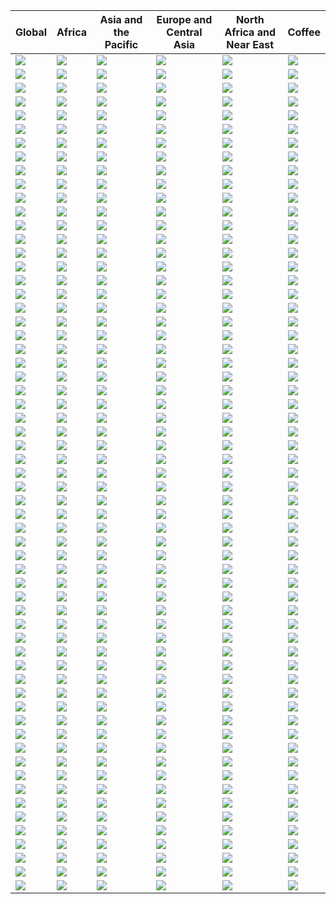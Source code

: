 | Global          | Africa          | Asia and the Pacific | Europe and Central Asia | North Africa and Near East | Coffee          |
|-----------------|-----------------|----------------------|-------------------------|----------------------------|-----------------|
| ![](GLO-0.jpg)  | ![](RAF-0.jpg)  | ![](RAP-0.jpg)       | ![](REU-0.jpg)          | ![](RNE-0.jpg)             | ![](COF-0.jpg)  |
| ![](GLO-1.jpg)  | ![](RAF-1.jpg)  | ![](RAP-1.jpg)       | ![](REU-1.jpg)          | ![](RNE-1.jpg)             | ![](COF-1.jpg)  |
| ![](GLO-2.jpg)  | ![](RAF-2.jpg)  | ![](RAP-2.jpg)       | ![](REU-2.jpg)          | ![](RNE-2.jpg)             | ![](COF-2.jpg)  |
| ![](GLO-3.jpg)  | ![](RAF-3.jpg)  | ![](RAP-3.jpg)       | ![](REU-3.jpg)          | ![](RNE-3.jpg)             | ![](COF-3.jpg)  |
| ![](GLO-4.jpg)  | ![](RAF-4.jpg)  | ![](RAP-4.jpg)       | ![](REU-4.jpg)          | ![](RNE-4.jpg)             | ![](COF-4.jpg)  |
| ![](GLO-5.jpg)  | ![](RAF-5.jpg)  | ![](RAP-5.jpg)       | ![](REU-5.jpg)          | ![](RNE-5.jpg)             | ![](COF-5.jpg)  |
| ![](GLO-6.jpg)  | ![](RAF-6.jpg)  | ![](RAP-6.jpg)       | ![](REU-6.jpg)          | ![](RNE-6.jpg)             | ![](COF-6.jpg)  |
| ![](GLO-7.jpg)  | ![](RAF-7.jpg)  | ![](RAP-7.jpg)       | ![](REU-7.jpg)          | ![](RNE-7.jpg)             | ![](COF-7.jpg)  |
| ![](GLO-8.jpg)  | ![](RAF-8.jpg)  | ![](RAP-8.jpg)       | ![](REU-8.jpg)          | ![](RNE-8.jpg)             | ![](COF-8.jpg)  |
| ![](GLO-9.jpg)  | ![](RAF-9.jpg)  | ![](RAP-9.jpg)       | ![](REU-9.jpg)          | ![](RNE-9.jpg)             | ![](COF-9.jpg)  |
| ![](GLO-10.jpg) | ![](RAF-10.jpg) | ![](RAP-10.jpg)      | ![](REU-10.jpg)         | ![](RNE-10.jpg)            | ![](COF-10.jpg) |
| ![](GLO-11.jpg) | ![](RAF-11.jpg) | ![](RAP-11.jpg)      | ![](REU-11.jpg)         | ![](RNE-11.jpg)            | ![](COF-11.jpg) |
| ![](GLO-12.jpg) | ![](RAF-12.jpg) | ![](RAP-12.jpg)      | ![](REU-12.jpg)         | ![](RNE-12.jpg)            | ![](COF-12.jpg) |
| ![](GLO-13.jpg) | ![](RAF-13.jpg) | ![](RAP-13.jpg)      | ![](REU-13.jpg)         | ![](RNE-13.jpg)            | ![](COF-13.jpg) |
| ![](GLO-14.jpg) | ![](RAF-14.jpg) | ![](RAP-14.jpg)      | ![](REU-14.jpg)         | ![](RNE-14.jpg)            | ![](COF-14.jpg) |
| ![](GLO-15.jpg) | ![](RAF-15.jpg) | ![](RAP-15.jpg)      | ![](REU-15.jpg)         | ![](RNE-15.jpg)            | ![](COF-15.jpg) |
| ![](GLO-16.jpg) | ![](RAF-16.jpg) | ![](RAP-16.jpg)      | ![](REU-16.jpg)         | ![](RNE-16.jpg)            | ![](COF-16.jpg) |
| ![](GLO-17.jpg) | ![](RAF-17.jpg) | ![](RAP-17.jpg)      | ![](REU-17.jpg)         | ![](RNE-17.jpg)            | ![](COF-17.jpg) |
| ![](GLO-18.jpg) | ![](RAF-18.jpg) | ![](RAP-18.jpg)      | ![](REU-18.jpg)         | ![](RNE-18.jpg)            | ![](COF-18.jpg) |
| ![](GLO-19.jpg) | ![](RAF-19.jpg) | ![](RAP-19.jpg)      | ![](REU-19.jpg)         | ![](RNE-19.jpg)            | ![](COF-19.jpg) |
| ![](GLO-20.jpg) | ![](RAF-20.jpg) | ![](RAP-20.jpg)      | ![](REU-20.jpg)         | ![](RNE-20.jpg)            | ![](COF-20.jpg) |
| ![](GLO-21.jpg) | ![](RAF-21.jpg) | ![](RAP-21.jpg)      | ![](REU-21.jpg)         | ![](RNE-21.jpg)            | ![](COF-21.jpg) |
| ![](GLO-22.jpg) | ![](RAF-22.jpg) | ![](RAP-22.jpg)      | ![](REU-22.jpg)         | ![](RNE-22.jpg)            | ![](COF-22.jpg) |
| ![](GLO-23.jpg) | ![](RAF-23.jpg) | ![](RAP-23.jpg)      | ![](REU-23.jpg)         | ![](RNE-23.jpg)            | ![](COF-23.jpg) |
| ![](GLO-24.jpg) | ![](RAF-24.jpg) | ![](RAP-24.jpg)      | ![](REU-24.jpg)         | ![](RNE-24.jpg)            | ![](COF-24.jpg) |
| ![](GLO-25.jpg) | ![](RAF-25.jpg) | ![](RAP-25.jpg)      | ![](REU-25.jpg)         | ![](RNE-25.jpg)            | ![](COF-25.jpg) |
| ![](GLO-26.jpg) | ![](RAF-26.jpg) | ![](RAP-26.jpg)      | ![](REU-26.jpg)         | ![](RNE-26.jpg)            | ![](COF-26.jpg) |
| ![](GLO-27.jpg) | ![](RAF-27.jpg) | ![](RAP-27.jpg)      | ![](REU-27.jpg)         | ![](RNE-27.jpg)            | ![](COF-27.jpg) |
| ![](GLO-28.jpg) | ![](RAF-28.jpg) | ![](RAP-28.jpg)      | ![](REU-28.jpg)         | ![](RNE-28.jpg)            | ![](COF-28.jpg) |
| ![](GLO-29.jpg) | ![](RAF-29.jpg) | ![](RAP-29.jpg)      | ![](REU-29.jpg)         | ![](RNE-29.jpg)            | ![](COF-29.jpg) |
| ![](GLO-30.jpg) | ![](RAF-30.jpg) | ![](RAP-30.jpg)      | ![](REU-30.jpg)         | ![](RNE-30.jpg)            | ![](COF-30.jpg) |
| ![](GLO-31.jpg) | ![](RAF-31.jpg) | ![](RAP-31.jpg)      | ![](REU-31.jpg)         | ![](RNE-31.jpg)            | ![](COF-31.jpg) |
| ![](GLO-32.jpg) | ![](RAF-32.jpg) | ![](RAP-32.jpg)      | ![](REU-32.jpg)         | ![](RNE-32.jpg)            | ![](COF-32.jpg) |
| ![](GLO-33.jpg) | ![](RAF-33.jpg) | ![](RAP-33.jpg)      | ![](REU-33.jpg)         | ![](RNE-33.jpg)            | ![](COF-33.jpg) |
| ![](GLO-34.jpg) | ![](RAF-34.jpg) | ![](RAP-34.jpg)      | ![](REU-34.jpg)         | ![](RNE-34.jpg)            | ![](COF-34.jpg) |
| ![](GLO-35.jpg) | ![](RAF-35.jpg) | ![](RAP-35.jpg)      | ![](REU-35.jpg)         | ![](RNE-35.jpg)            | ![](COF-35.jpg) |
| ![](GLO-36.jpg) | ![](RAF-36.jpg) | ![](RAP-36.jpg)      | ![](REU-36.jpg)         | ![](RNE-36.jpg)            | ![](COF-36.jpg) |
| ![](GLO-37.jpg) | ![](RAF-37.jpg) | ![](RAP-37.jpg)      | ![](REU-37.jpg)         | ![](RNE-37.jpg)            | ![](COF-37.jpg) |
| ![](GLO-38.jpg) | ![](RAF-38.jpg) | ![](RAP-38.jpg)      | ![](REU-38.jpg)         | ![](RNE-38.jpg)            | ![](COF-38.jpg) |
| ![](GLO-39.jpg) | ![](RAF-39.jpg) | ![](RAP-39.jpg)      | ![](REU-39.jpg)         | ![](RNE-39.jpg)            | ![](COF-39.jpg) |
| ![](GLO-40.jpg) | ![](RAF-40.jpg) | ![](RAP-40.jpg)      | ![](REU-40.jpg)         | ![](RNE-40.jpg)            | ![](COF-40.jpg) |
| ![](GLO-41.jpg) | ![](RAF-41.jpg) | ![](RAP-41.jpg)      | ![](REU-41.jpg)         | ![](RNE-41.jpg)            | ![](COF-41.jpg) |
| ![](GLO-42.jpg) | ![](RAF-42.jpg) | ![](RAP-42.jpg)      | ![](REU-42.jpg)         | ![](RNE-42.jpg)            | ![](COF-42.jpg) |
| ![](GLO-43.jpg) | ![](RAF-43.jpg) | ![](RAP-43.jpg)      | ![](REU-43.jpg)         | ![](RNE-43.jpg)            | ![](COF-43.jpg) |
| ![](GLO-44.jpg) | ![](RAF-44.jpg) | ![](RAP-44.jpg)      | ![](REU-44.jpg)         | ![](RNE-44.jpg)            | ![](COF-44.jpg) |
| ![](GLO-45.jpg) | ![](RAF-45.jpg) | ![](RAP-45.jpg)      | ![](REU-45.jpg)         | ![](RNE-45.jpg)            | ![](COF-45.jpg) |
| ![](GLO-46.jpg) | ![](RAF-46.jpg) | ![](RAP-46.jpg)      | ![](REU-46.jpg)         | ![](RNE-46.jpg)            | ![](COF-46.jpg) |
| ![](GLO-47.jpg) | ![](RAF-47.jpg) | ![](RAP-47.jpg)      | ![](REU-47.jpg)         | ![](RNE-47.jpg)            | ![](COF-47.jpg) |
| ![](GLO-48.jpg) | ![](RAF-48.jpg) | ![](RAP-48.jpg)      | ![](REU-48.jpg)         | ![](RNE-48.jpg)            | ![](COF-48.jpg) |
| ![](GLO-49.jpg) | ![](RAF-49.jpg) | ![](RAP-49.jpg)      | ![](REU-49.jpg)         | ![](RNE-49.jpg)            | ![](COF-49.jpg) |
| ![](GLO-50.jpg) | ![](RAF-50.jpg) | ![](RAP-50.jpg)      | ![](REU-50.jpg)         | ![](RNE-50.jpg)            | ![](COF-50.jpg) |
| ![](GLO-51.jpg) | ![](RAF-51.jpg) | ![](RAP-51.jpg)      | ![](REU-51.jpg)         | ![](RNE-51.jpg)            | ![](COF-51.jpg) |
| ![](GLO-52.jpg) | ![](RAF-52.jpg) | ![](RAP-52.jpg)      | ![](REU-52.jpg)         | ![](RNE-52.jpg)            | ![](COF-52.jpg) |
| ![](GLO-53.jpg) | ![](RAF-53.jpg) | ![](RAP-53.jpg)      | ![](REU-53.jpg)         | ![](RNE-53.jpg)            | ![](COF-53.jpg) |
| ![](GLO-54.jpg) | ![](RAF-54.jpg) | ![](RAP-54.jpg)      | ![](REU-54.jpg)         | ![](RNE-54.jpg)            | ![](COF-54.jpg) |
| ![](GLO-55.jpg) | ![](RAF-55.jpg) | ![](RAP-55.jpg)      | ![](REU-55.jpg)         | ![](RNE-55.jpg)            | ![](COF-55.jpg) |
| ![](GLO-56.jpg) | ![](RAF-56.jpg) | ![](RAP-56.jpg)      | ![](REU-56.jpg)         | ![](RNE-56.jpg)            | ![](COF-56.jpg) |
| ![](GLO-57.jpg) | ![](RAF-57.jpg) | ![](RAP-57.jpg)      | ![](REU-57.jpg)         | ![](RNE-57.jpg)            | ![](COF-57.jpg) |
| ![](GLO-58.jpg) | ![](RAF-58.jpg) | ![](RAP-58.jpg)      | ![](REU-58.jpg)         | ![](RNE-58.jpg)            | ![](COF-58.jpg) |
| ![](GLO-59.jpg) | ![](RAF-59.jpg) | ![](RAP-59.jpg)      | ![](REU-59.jpg)         | ![](RNE-59.jpg)            | ![](COF-59.jpg) |
| ![](GLO-60.jpg) | ![](RAF-60.jpg) | ![](RAP-60.jpg)      | ![](REU-60.jpg)         | ![](RNE-60.jpg)            | ![](COF-60.jpg) |

